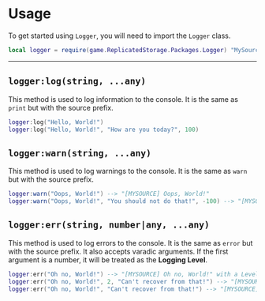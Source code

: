 # Usage

To get started using `Logger`, you will need to import the `Logger` class.

```lua
local logger = require(game.ReplicatedStorage.Packages.Logger) "MySource"
```

-----

## `logger:log(string, ...any)`

This method is used to log information to the console. It is the same as `print` but with the source prefix.

```lua
logger:log("Hello, World!")
logger:log("Hello, World!", "How are you today?", 100)
```

## `logger:warn(string, ...any)`

This method is used to log warnings to the console. It is the same as `warn` but with the source prefix.

```lua
logger:warn("Oops, World!") --> "[MYSOURCE] Oops, World!"
logger:warn("Oops, World!", "You should not do that!", -100) --> "[MYSOURCE] Oops, World! You should not do that! -100"
```

## `logger:err(string, number|any, ...any)`

This method is used to log errors to the console. It is the same as `error` but with the source prefix. It also accepts varadic arguments. If the first argument is a number, it will be treated as the **Logging Level**.

```lua
logger:err("Oh no, World!") --> "[MYSOURCE] Oh no, World!" with a Level of 1
logger:err("Oh no, World!", 2, "Can't recover from that!") --> "[MYSOURCE] Oh no, World! Addition Info: Can't recover from that!" with a Level of 2
logger:err("Oh no, World!", "Can't recover from that!") --> "[MYSOURCE] Oh no, World! Additional Info: Can't recover from that!" with a Level of 1
```
